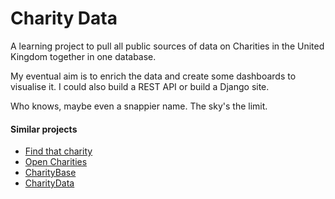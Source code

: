 # Charity Data
A learning project to pull all public sources of data on Charities in the United Kingdom together in one database.

My eventual aim is to enrich the data and create some dashboards to visualise it. I could also build a REST API or build a Django site.  

Who knows, maybe even a snappier name. The sky's the limit.

#### Similar projects
* [Find that charity](https://findthatcharity.uk/)
* [Open Charities](http://opencharities.org/)
* [CharityBase](https://charitybase.uk/)
* [CharityData](https://olib.uk/charity/html/)
